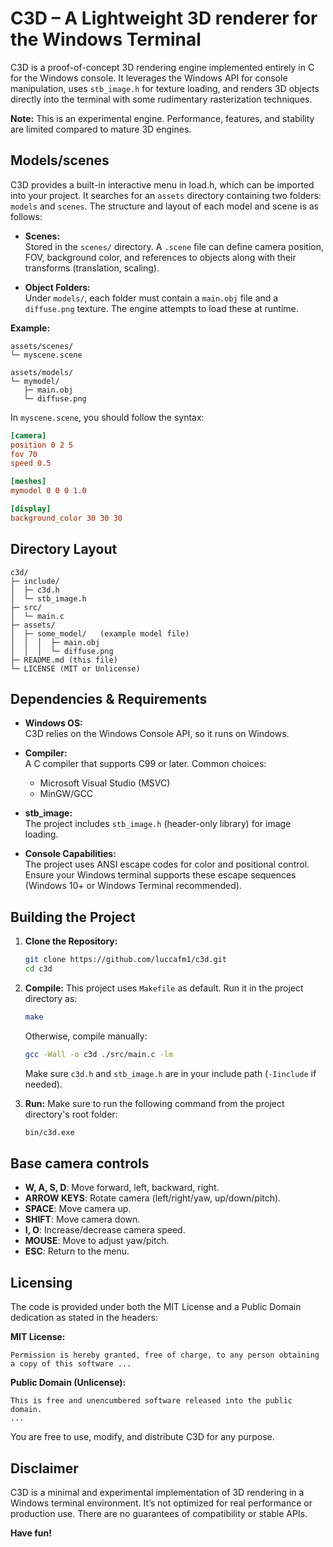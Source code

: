# C3D – A Lightweight 3D renderer for the Windows Terminal

C3D is a proof-of-concept 3D rendering engine implemented entirely in C for the Windows console. It leverages the Windows API for console manipulation, uses `stb_image.h` for texture loading, and renders 3D objects directly into the terminal with some rudimentary rasterization techniques. 

**Note:** This is an experimental engine. Performance, features, and stability are limited compared to mature 3D engines.

## Models/scenes

C3D provides a built-in interactive menu in load.h, which can be imported into your project. It searches for an `assets` directory containing two folders: `models` and `scenes`. The structure and layout of each model and scene is as follows:

- **Scenes:**  
  Stored in the `scenes/` directory. A `.scene` file can define camera position, FOV, background color, and references to objects along with their transforms (translation, scaling).
  
- **Object Folders:**  
  Under `models/`, each folder must contain a `main.obj` file and a `diffuse.png` texture. The engine attempts to load these at runtime.

**Example:**
```
assets/scenes/
└─ myscene.scene

assets/models/
└─ mymodel/
   ├─ main.obj
   └─ diffuse.png
```

In `myscene.scene`, you should follow the syntax:
```ini
[camera]
position 0 2 5
fov 70
speed 0.5

[meshes]
mymodel 0 0 0 1.0

[display]
background_color 30 30 30
```

## Directory Layout

```
c3d/
├─ include/
│  ├─ c3d.h
│  └─ stb_image.h
├─ src/
│  └─ main.c
├─ assets/
│  ├─ some_model/   (example model file)
│  │  │  ├─ main.obj
│  │  │  └─ diffuse.png
├─ README.md (this file)
└─ LICENSE (MIT or Unlicense)
```

## Dependencies & Requirements

- **Windows OS:**  
  C3D relies on the Windows Console API, so it runs on Windows.
  
- **Compiler:**  
  A C compiler that supports C99 or later. Common choices:
  - Microsoft Visual Studio (MSVC)
  - MinGW/GCC
  
- **stb_image:**  
  The project includes `stb_image.h` (header-only library) for image loading.
  
- **Console Capabilities:**  
  The project uses ANSI escape codes for color and positional control. Ensure your Windows terminal supports these escape sequences (Windows 10+ or Windows Terminal recommended).

## Building the Project

1. **Clone the Repository:**
   ```bash
   git clone https://github.com/luccafm1/c3d.git
   cd c3d
   ```

2. **Compile:**
   This project uses `Makefile` as default. Run it in the project directory as:
   ```bash
   make
   ```
   
   Otherwise, compile manually:
   ```bash
   gcc -Wall -o c3d ./src/main.c -lm
   ```
   
   Make sure `c3d.h` and `stb_image.h` are in your include path (`-Iinclude` if needed).

3. **Run:**
   Make sure to run the following command from the project directory's root folder:
   ```bash
   bin/c3d.exe
   ```

## Base camera controls

- **W, A, S, D**: Move forward, left, backward, right.
- **ARROW KEYS**: Rotate camera (left/right/yaw, up/down/pitch).
- **SPACE**: Move camera up.
- **SHIFT**: Move camera down.
- **I, O**: Increase/decrease camera speed.
- **MOUSE**: Move to adjust yaw/pitch.
- **ESC**: Return to the menu.

## Licensing

The code is provided under both the MIT License and a Public Domain dedication as stated in the headers:

**MIT License:**
```
Permission is hereby granted, free of charge, to any person obtaining a copy of this software ...
```

**Public Domain (Unlicense):**
```
This is free and unencumbered software released into the public domain.
...
```

You are free to use, modify, and distribute C3D for any purpose.

## Disclaimer

C3D is a minimal and experimental implementation of 3D rendering in a Windows terminal environment. It’s not optimized for real performance or production use. There are no guarantees of compatibility or stable APIs.

**Have fun!**
